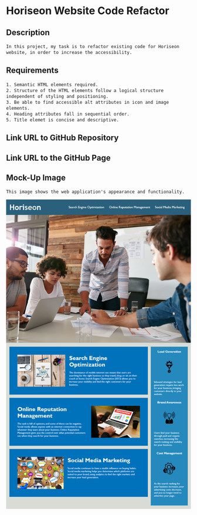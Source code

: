 # Horiseon Website Code Refactor

## Description

    In this project, my task is to refactor existing code for Horiseon website, in order to increase the accessibility.

## Requirements

    1. Semantic HTML elements required.
    2. Structure of the HTML elements follow a logical structure independent of styling and positioning.
    3. Be able to find accessible alt attributes in icon and image elements.
    4. Heading attributes fall in sequential order.
    5. Title elemet is concise and descriptive.

## Link URL to GitHub Repository

## Link URL to the GitHub Page

## Mock-Up Image
    This image shows the web application's appearance and functionality.
![Horiseon webspage](./assets/images/01-html-css-git-homework-demo.png)



